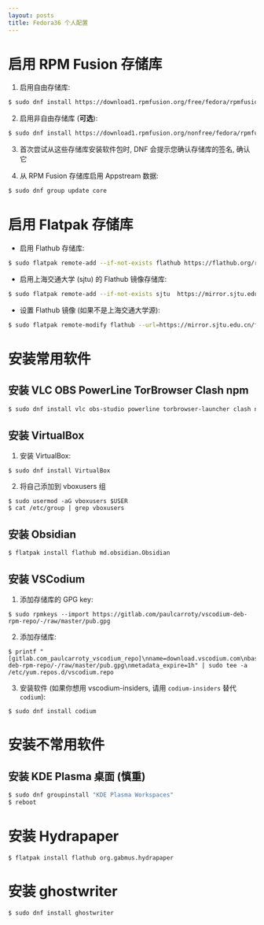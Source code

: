 ```yaml
---
layout: posts
title: Fedora36 个人配置
---
```



# 启用 RPM Fusion 存储库

1. 启用自由存储库:

```bash
$ sudo dnf install https://download1.rpmfusion.org/free/fedora/rpmfusion-free-release-$(rpm -E %fedora).noarch.rpm
```

2. 启用非自由存储库 (**可选**):

```bash
$ sudo dnf install https://download1.rpmfusion.org/nonfree/fedora/rpmfusion-nonfree-release-$(rpm -E %fedora).noarch.rpm
```

3. 首次尝试从这些存储库安装软件包时, DNF 会提示您确认存储库的签名, 确认它

4. 从 RPM Fusion 存储库启用 Appstream 数据:

```bash
$ sudo dnf group update core
```




# 启用 Flatpak 存储库

- 启用 Flathub 存储库:

```bash
$ sudo flatpak remote-add --if-not-exists flathub https://flathub.org/repo/flathub.flatpakrepo
```

- 启用上海交通大学 (sjtu) 的 Flathub 镜像存储库:

```bash
$ sudo flatpak remote-add --if-not-exists sjtu  https://mirror.sjtu.edu.cn/flathub/flathub.flatpakrepo
```

- 设置 Flathub 镜像 (如果不是上海交通大学源):

```bash
$ sudo flatpak remote-modify flathub --url=https://mirror.sjtu.edu.cn/flathub
```




# 安装常用软件

## 安装 VLC OBS PowerLine TorBrowser Clash npm

```bash
$ sudo dnf install vlc obs-studio powerline torbrowser-launcher clash npm
```

## 安装 VirtualBox

1. 安装 VirtualBox:

```
$ sudo dnf install VirtualBox
```

2. 将自己添加到 vboxusers 组

```
$ sudo usermod -aG vboxusers $USER
$ cat /etc/group | grep vboxusers
```


## 安装 Obsidian

```
$ flatpak install flathub md.obsidian.Obsidian
```

## 安装 VSCodium

1. 添加存储库的 GPG key:

```
$ sudo rpmkeys --import https://gitlab.com/paulcarroty/vscodium-deb-rpm-repo/-/raw/master/pub.gpg
```

2. 添加存储库:

```
$ printf "[gitlab.com_paulcarroty_vscodium_repo]\nname=download.vscodium.com\nbaseurl=https://download.vscodium.com/rpms/\nenabled=1\ngpgcheck=1\nrepo_gpgcheck=1\ngpgkey=https://gitlab.com/paulcarroty/vscodium-deb-rpm-repo/-/raw/master/pub.gpg\nmetadata_expire=1h" | sudo tee -a /etc/yum.repos.d/vscodium.repo
```

3. 安装软件 (如果你想用 vscodium-insiders, 请用 `codium-insiders` 替代 `codium`):

```
$ sudo dnf install codium
```






# 安装不常用软件

## 安装 KDE Plasma 桌面 (**慎重**)

```bash
$ sudo dnf groupinstall "KDE Plasma Workspaces"
$ reboot
```

# 安装 Hydrapaper

```
$ flatpak install flathub org.gabmus.hydrapaper
```

# 安装 ghostwriter

```
$ sudo dnf install ghostwriter
```

